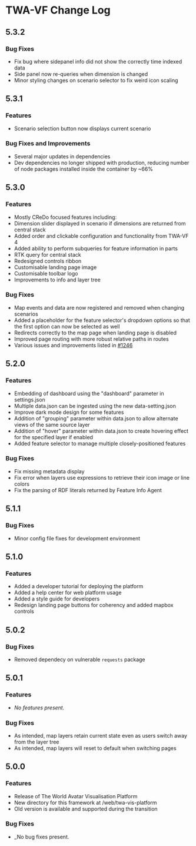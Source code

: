 
# TWA-VF Change Log

[//]: # (Note that version headers need to start with "## " characters to be picked up by some automated scripts)

## 5.3.2

### Bug Fixes

* Fix bug where sidepanel info did not show the correctly time indexed data
* Side panel now re-queries when dimension is changed
* Minor styling changes on scenario selector to fix weird icon scaling

## 5.3.1

### Features

* Scenario selection button now displays current scenario

### Bug Fixes and Improvements

* Several major updates in dependencies
* Dev dependencies no longer shipped with production, reducing number of node packages installed inside the container by ~66%

## 5.3.0

### Features

* Mostly CReDo focused features including:
* Dimension slider displayed in scenario if dimensions are returned from central stack
* Added order and clickable configuration and functionality from TWA-VF 4
* Added ability to perform subqueries for feature information in parts
* RTK query for central stack
* Redesigned controls ribbon
* Customisable landing page image
* Customisable toolbar logo
* Improvements to info and layer tree

### Bug Fixes

* Map events and data are now registered and removed when changing scenarios
* Added a placeholder for the feature selector's dropdown options so that the first option can now be selected as well
* Redirects correctly to the map page when landing page is disabled
* Improved page routing with more robust relative paths in routes
* Various issues and improvements listed in [#1246](https://github.com/cambridge-cares/TheWorldAvatar/issues/1246)

## 5.2.0

### Features

* Embedding of dashboard using the "dashboard" parameter in settings.json
* Multiple data.json can be ingested using the new data-setting.json
* Improve dark mode design for some features
* Addition of "grouping" parameter within data.json to allow alternate views of the same source layer
* Addition of "hover" parameter within data.json to create hovering effect for the specified layer if enabled
* Added feature selector to manage multiple closely-positioned features

### Bug Fixes

* Fix missing metadata display
* Fix error when layers use expressions to retrieve their icon image or line colors
* Fix the parsing of RDF literals returned by Feature Info Agent

## 5.1.1

### Bug Fixes

* Minor config file fixes for development environment

## 5.1.0

### Features

* Added a developer tutorial for deploying the platform
* Added a help center for web platform usage
* Added a style guide for developers
* Redesign landing page buttons for coherency and added mapbox controls

## 5.0.2

### Bug Fixes

* Removed dependecy on vulnerable `requests` package

## 5.0.1

### Features

* _No features present._

### Bug Fixes

* As intended, map layers retain current state even as users switch away from the layer tree
* As intended, map layers will reset to default when switching pages

## 5.0.0

### Features

* Release of The World Avatar Visualisation Platform
* New directory for this framework at /web/twa-vis-platform
* Old version is available and supported during the transition

### Bug Fixes

* _No bug fixes present.
